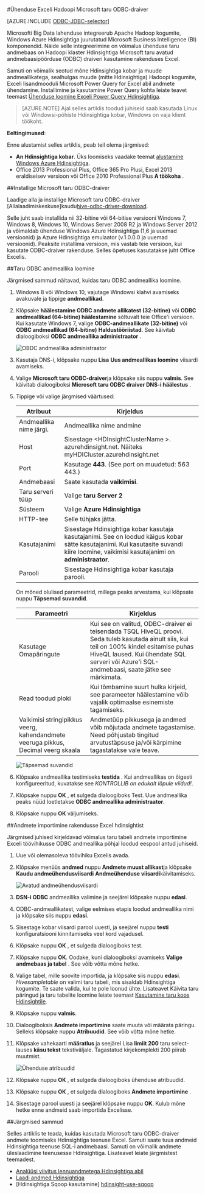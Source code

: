 <properties
   pageTitle="Ühenduse loomine Hadoopi koos taru ODBC-draiver Exceli | Microsoft Azure'i"
   description="Saate teada, kuidas häälestada ja kasutada Microsofti taru ODBC-draiver Exceli päringu andmetega on Hdinsightiga kobar."
   services="hdinsight"
   documentationCenter=""
   authors="mumian"
   manager="jhubbard"
   tags="azure-portal"
   editor="cgronlun"/>

<tags
   ms.service="hdinsight"
   ms.devlang="na"
   ms.topic="article"
   ms.tgt_pltfrm="na"
   ms.workload="big-data"
   ms.date="10/19/2016"
   ms.author="jgao"/>

#<a name="connect-excel-to-hadoop-with-the-microsoft-hive-odbc-driver"></a>Ühenduse Exceli Hadoopi Microsoft taru ODBC-draiver

[AZURE.INCLUDE [ODBC-JDBC-selector](../../includes/hdinsight-selector-odbc-jdbc.md)]

Microsofti Big Data lahenduse integreerub Apache Hadoop kogumite, Windows Azure Hdinsightiga juurutatud Microsoft Business Intelligence (BI) komponendid. Näide selle integreerimine on võimalus ühenduse taru andmebaas on Hadoopi klaster Hdinsightiga Microsoft taru avatud andmebaasipöörduse (ODBC) draiveri kasutamine rakenduses Excel.

Samuti on võimalik seotud mõne Hdinsightiga kobar ja muude andmeallikatega, sealhulgas muude (mitte Hdinsightiga) Hadoopi kogumite, Exceli lisandmooduli Microsoft Power Query for Excel abil andmete ühendamine. Installimine ja kasutamine Power Query kohta leiate teavet teemast [Ühenduse loomine Exceli Power Query Hdinsightiga][hdinsight-power-query].

> [AZURE.NOTE] Ajal selles artiklis toodud juhiseid saab kasutada Linux või Windowsi-põhiste Hdinsightiga kobar, Windows on vaja klient töökoht.

**Eeltingimused**:

Enne alustamist selles artiklis, peab teil olema järgmised:

- **An Hdinsightiga kobar**. Üks loomiseks vaadake teemat [alustamine Windows Azure Hdinsightiga][hdinsight-get-started].
- Office 2013 Professional Plus, Office 365 Pro Plusi, Excel 2013 eraldiseisev versioon või Office 2010 Professional Plus **A töökoha** .


##<a name="install-microsoft-hive-odbc-driver"></a>Installige Microsoft taru ODBC-draiver

Laadige alla ja installige Microsoft taru ODBC-draiver [Allalaadimiskeskuse]kaudu[hive-odbc-driver-download].

Selle juht saab installida nii 32-bitine või 64-bitise versiooni Windows 7, Windows 8, Windows 10, Windows Server 2008 R2 ja Windows Server 2012 ja võimaldab ühenduse Windows Azure Hdinsightiga (1,6 ja uuemad versioonid) ja Azure Hdinsightiga emulaator (v.1.0.0.0 ja uuemad versioonid). Peaksite installima versioon, mis vastab teie versioon, kui kasutate ODBC-draiver rakenduse. Selles õpetuses kasutatakse juht Office Excelis.

##<a name="create-hive-odbc-data-source"></a>Taru ODBC andmeallika loomine

Järgmised sammud näitavad, kuidas taru ODBC andmeallika loomine.

1. Windows 8 või Windows 10, vajutage Windowsi klahvi avamiseks avakuvale ja tippige **andmeallikad**.
2. Klõpsake **häälestamine ODBC andmete allikatest (32-bitine)** või **ODBC andmeallikad (64-bitine) häälestamine** sõltuvalt teie Office'i versioon. Kui kasutate Windows 7, valige **ODBC-andmeallikate (32-bitine)** või **ODBC andmeallikad (64-bitine)** **Haldustööriistad**. See käivitab dialoogiboksi **ODBC andmeallika administraator** .

    ![OBDC andmeallika administraator][img-hdi-simbahiveodbc-datasource-admin]

3. Kasutaja DNS-i, klõpsake nuppu **Lisa** **Uus andmeallikas loomine** viisardi avamiseks.
4. Valige **Microsoft taru ODBC-draiver**ja klõpsake siis nuppu **valmis**. See käivitab dialoogiboksi **Microsoft taru ODBC draiver DNS-i häälestus** .

5. Tippige või valige järgmised väärtused:

    Atribuut|Kirjeldus
    ---|---
    Andmeallika nime järgi.|Andmeallika nime andmine
    Host|Sisestage &lt;HDInsightClusterName >. azurehdinsight.net. Näiteks myHDICluster.azurehdinsight.net
    Port|Kasutage <strong>443</strong>. (See port on muudetud: 563 443.)
    Andmebaasi|Saate kasutada <strong>vaikimisi</strong>.
    Taru serveri tüüp|Valige <strong>taru Server 2</strong>
    Süsteem|Valige <strong>Azure Hdinsightiga</strong>
    HTTP-tee|Selle tühjaks jätta.
    Kasutajanimi|Sisestage Hdinsightiga kobar kasutaja kasutajanimi. See on loodud käigus kobar sätte kasutajanimi. Kui kasutasite suvandi kiire loomine, vaikimisi kasutajanimi on <strong>administraator</strong>.
    Parooli|Sisestage Hdinsightiga kobar kasutaja parooli.
    </table>

    On mõned olulised parameetrid, millega peaks arvestama, kui klõpsate nuppu **Täpsemad suvandid**.

    Parameetri|Kirjeldus
    ---|---
    Kasutage Omapäringute|Kui see on valitud, ODBC-draiver ei teisendada TSQL HiveQL proovi. Seda tuleb kasutada ainult siis, kui teil on 100% kindel esitamise puhas HiveQL laused. Kui ühendate SQL serveri või Azure'i SQL-andmebaasi, saate jätke see märkimata.
    Read toodud ploki|Kui tõmbamine suurt hulka kirjeid, see parameeter häälestamine võib vajalik optimaalse esinemiste tagamiseks.
    Vaikimisi stringipikkus veerg, kahendandmete veeruga pikkus, Decimal veerg skaala|Andmetüüp pikkusega ja andmed võib mõjutada andmete tagastamise. Need põhjustab tingitud arvutustäpsuse ja/või kärpimine tagastatakse vale teave.


    ![Täpsemad suvandid][img-HiveOdbc-DataSource-AdvancedOptions]

6. Klõpsake andmeallika testimiseks **testida** . Kui andmeallikas on õigesti konfigureeritud, kuvatakse see *KONTROLLIB on edukalt lõpule viidud!*.
7. Klõpsake nuppu **OK** , et sulgeda dialoogiboks Test. Uue andmeallika peaks nüüd loetletakse **ODBC andmeallika administraator**.
8. Klõpsake nuppu **OK** väljumiseks.

##<a name="import-data-into-excel-from-hdinsight"></a>Andmete importimine rakendusse Excel hdinsightist

Järgmised juhised kirjeldavad võimalus taru tabeli andmete importimine Exceli töövihikusse ODBC andmeallika põhjal loodud eespool antud juhiseid.

1. Uue või olemasoleva töövihiku Excelis avada.
2. Klõpsake menüüs **andmed** nuppu **Andmete muust allikast**ja klõpsake **Kaudu andmeühendusviisardi** **Andmeühenduse viisardi**käivitamiseks.

    ![Avatud andmeühendusviisardi][img-hdi-simbahiveodbc.excel.dataconnection]

3. **DSN-i ODBC** andmeallika valimine ja seejärel klõpsake nuppu **edasi**.
4. ODBC-andmeallikatest, valige eelmises etapis loodud andmeallika nimi ja klõpsake siis nuppu **edasi**.
5. Sisestage kobar viisardi parool uuesti, ja seejärel nuppu **testi** konfiguratsiooni kinnitamiseks veel kord vajadusel.
6. Klõpsake nuppu **OK** , et sulgeda dialoogiboks test.
7. Klõpsake nuppu **OK**. Oodake, kuni dialoogiboksi avamiseks **Valige andmebaas ja tabel** . See võib võtta mõne hetke.
8. Valige tabel, mille soovite importida, ja klõpsake siis nuppu **edasi**. *Hivesampletable* on valimi taru tabeli, mis sisaldab Hdinsightiga kogumite.  Te saate valida, kui te pole loonud ühte. Lisateavet Käivita taru päringud ja taru tabelite loomine leiate teemast [Kasutamine taru koos Hdinsightile][hdinsight-use-hive].
8. Klõpsake nuppu **valmis**.
9. Dialoogiboksis **Andmete importimine** saate muuta või määrata päringu. Selleks klõpsake nuppu **Atribuudid**. See võib võtta mõne hetke.
10. Klõpsake vahekaarti **määratlus** ja seejärel Lisa **limiit 200** taru select-lauses **käsu tekst** tekstiväljale. Tagastatud kirjekomplekti 200 piirab muutmist.

    ![Ühenduse atribuudid][img-hdi-simbahiveodbc-excel-connectionproperties]

11. Klõpsake nuppu **OK** , et sulgeda dialoogiboks ühenduse atribuudid.
12. Klõpsake nuppu **OK** , et sulgeda dialoogiboks **Andmete importimine** .  
13. Sisestage parool uuesti ja seejärel klõpsake nuppu **OK**. Kulub mõne hetke enne andmeid saab importida Excelisse.

##<a name="next-steps"></a>Järgmised sammud

Selles artiklis te teada, kuidas kasutada Microsoft taru ODBC-draiver andmete toomiseks Hdinsightiga teenuse Excel. Samuti saate tuua andmeid Hdinsightiga teenuse SQL-i andmebaasi. Samuti on võimalik andmete üleslaadimine teenusesse Hdinsightiga. Lisateavet leiate järgmistest teemadest.

- [Analüüsi viivitus lennuandmetega Hdinsightiga abil][hdinsight-analyze-flight-data]
- [Laadi andmed Hdinsightiga][hdinsight-upload-data]
- [Hdinsightiga Sqoop kasutamine] [hdinsight-use-sqoop]


[hdinsight-use-sqoop]: hdinsight-use-sqoop.md
[hdinsight-analyze-flight-data]: hdinsight-analyze-flight-delay-data.md
[hdinsight-use-hive]: hdinsight-use-hive.md
[hdinsight-upload-data]: hdinsight-upload-data.md
[hdinsight-power-query]: hdinsight-connect-excel-power-query.md
[hdinsight-get-started]: hdinsight-hadoop-tutorial-get-started-windows.md

[hive-odbc-driver-download]: http://go.microsoft.com/fwlink/?LinkID=286698

[img-hdi-simbahiveodbc-datasource-admin]: ./media/hdinsight-connect-excel-hive-ODBC-driver/HDI.SimbaHiveOdbc.DataSourceAdmin1.png
[img-HiveOdbc-DataSource-AdvancedOptions]: ./media/hdinsight-connect-excel-hive-ODBC-driver/HDI.HiveOdbc.DataSource.AdvancedOptions1.png
[img-hdi-simbahiveodbc-excel-connectionproperties]: ./media/hdinsight-connect-excel-hive-ODBC-driver/HDI.SimbaHiveODBC.Excel.ConnectionProperties1.png
[img-hdi-simbahiveodbc.excel.dataconnection]: ./media/hdinsight-connect-excel-hive-ODBC-driver/HDI.SimbaHiveOdbc.Excel.DataConnection1.png
